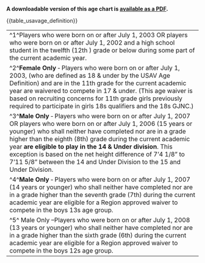 <div class="--centered">

**A downloadable version of this age chart is [available as a PDF]({{url_usav_agedefinition}}).**

</div>

<div class="usavagedefinition__table">

{{table_usavage_definition}}

</div>


<div class="usavagedefinition__superscripts --notablehead">

||
|---|
|^1^Players who were born on or after July 1, 2003 OR players who were born on or after July 1, 2002 and a high school student in the twelfth (12th ) grade or below during some part of the current academic year.|
|^2^**Female Only** ‐ Players who were born on or after July 1, 2003, (who are defined as 18 & under by the USAV Age Definition) and are in the 11th grade for the current academic year are waivered to compete in 17 & under.  (This age waiver is based on recruiting concerns for 11th  grade girls previously required to participate in girls 18s qualifiers and the 18s GJNC.) |
|^3^**Male Only** ‐ Players who were born on or after July 1, 2007 OR players who were born on or after July 1, 2006 (15 years or younger) who shall neither have completed nor are in a grade higher than the eighth (8th) grade during the current academic year **are eligible to play in the 14 & Under division**. This exception is based on the net height difference of 7’4 1/8” to 7’11 5/8” between the 14 and Under Division to the 15 and Under Division.|
|^4^**Male Only** ‐ Players who were born on or after July 1, 2007 (14 years or younger) who shall neither have completed nor are in a grade higher than the seventh grade (7th) during the current academic year are eligible for a Region approved waiver to compete in the boys 13s age group.|
|^5^ Male Only –Players who were born on or after July 1, 2008 (13 years or younger) who shall neither have completed nor are in a grade higher than the sixth grade (6th) during the current academic year are eligible for a Region approved waiver to compete in the boys 12s age group.|

</div>